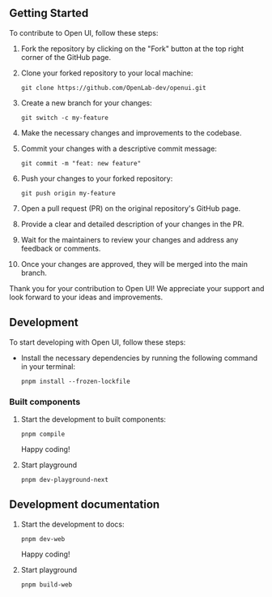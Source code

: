 ## Getting Started

To contribute to Open UI, follow these steps:

1. Fork the repository by clicking on the "Fork" button at the top right corner of the GitHub page.

2. Clone your forked repository to your local machine:

   ```
   git clone https://github.com/OpenLab-dev/openui.git
   ```

3. Create a new branch for your changes:

   ```
   git switch -c my-feature
   ```

4. Make the necessary changes and improvements to the codebase.
5. Commit your changes with a descriptive commit message:

   ```
   git commit -m "feat: new feature"
   ```

6. Push your changes to your forked repository:

   ```
   git push origin my-feature
   ```

7. Open a pull request (PR) on the original repository's GitHub page.

8. Provide a clear and detailed description of your changes in the PR.
9. Wait for the maintainers to review your changes and address any feedback or comments.
10. Once your changes are approved, they will be merged into the main branch.

Thank you for your contribution to Open UI! We appreciate your support and look forward to your ideas and improvements.

## Development

To start developing with Open UI, follow these steps:

- Install the necessary dependencies by running the following command in your terminal:

  ```
  pnpm install --frozen-lockfile
  ```

### Built components

1. Start the development to built components:

   ```
   pnpm compile
   ```

   Happy coding!

2. Start playground

   ```
   pnpm dev-playground-next
   ```

## Development documentation

1. Start the development to docs:

   ```
   pnpm dev-web
   ```

   Happy coding!

2. Start playground

   ```
   pnpm build-web
   ```
